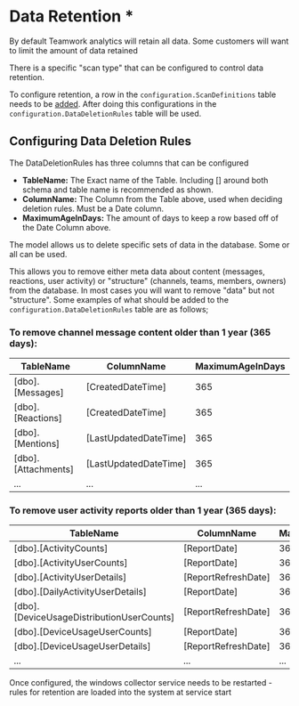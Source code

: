 # Data Retention *

By default Teamwork analytics will retain all data. Some customers will want to limit the amount of data retained

There is a specific "scan type" that can be configured to control data retention.

To configure retention, a row in the `configuration.ScanDefinitions` table needs to be [added](scan-configuration.md). After doing this configurations in the `configuration.DataDeletionRules` table will be used.

## Configuring Data Deletion Rules

The DataDeletionRules has three columns that can be configured
- **TableName:** The Exact name of the Table. Including [] around both schema and table name is recommended as shown.
- **ColumnName:** The Column from the Table above, used when deciding deletion rules. Must be a Date column.
- **MaximumAgeInDays:** The amount of days to keep a row based off of the Date Column above.


The model allows us to delete specific sets of data in the database. Some or all can be used.

This allows you to remove either meta data about content (messages, reactions, user activity) or "structure" (channels, teams, members, owners) from the database. In most cases you will want to remove "data" but not "structure". Some examples of what should be added to the `configuration.DataDeletionRules` table are as follows;

### To remove channel message content older than 1 year (365 days):

| TableName | ColumnName | MaximumAgeInDays|
| --------- | ---- | ---- |
| [dbo].[Messages] | [CreatedDateTime] | 365 |
| [dbo].[Reactions] | [CreatedDateTime] | 365 |
| [dbo].[Mentions] | [LastUpdatedDateTime] | 365 |
| [dbo].[Attachments] | [LastUpdatedDateTime] | 365 |
| ... | ... | ... |

### To remove user activity reports older than 1 year (365 days):

| TableName | ColumnName | MaximumAgeInDays|
| --------- | ---- | ---- |
| [dbo].[ActivityCounts] | [ReportDate] | 365 |
| [dbo].[ActivityUserCounts] | [ReportDate] | 365 |
| [dbo].[ActivityUserDetails] | [ReportRefreshDate] | 365 |
| [dbo].[DailyActivityUserDetails] | [ReportDate] | 365 |
| [dbo].[DeviceUsageDistributionUserCounts] | [ReportRefreshDate] | 365 |
| [dbo].[DeviceUsageUserCounts] | [ReportDate] | 365 |
| [dbo].[DeviceUsageUserDetails] | [ReportRefreshDate] | 365 |
| ... | ... | ... |


Once configured, the windows collector service needs to be restarted - rules for retention are loaded into the system at service start
